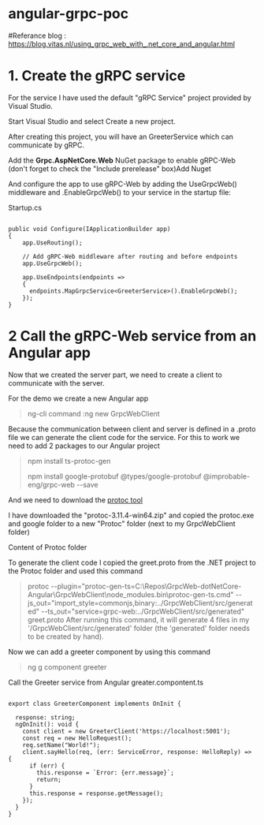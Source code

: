 # angular-grpc-poc


#Referance blog : https://blog.vitas.nl/using_grpc_web_with_.net_core_and_angular.html

# 1. Create the gRPC service
  For the service I have used the default "gRPC Service" project provided by Visual Studio.

  Start Visual Studio and select Create a new project.

  After creating this project, you will have an GreeterService which can communicate by gRPC.

  Add the **Grpc.AspNetCore.Web** NuGet package to enable gRPC-Web (don't forget to check the "Include prerelease" box)Add Nuget

  And configure the app to use gRPC-Web by adding the UseGrpcWeb() middleware and .EnableGrpcWeb() to your service in the startup file:

  Startup.cs
  ````
  
  public void Configure(IApplicationBuilder app)
  {
      app.UseRouting();

      // Add gRPC-Web middleware after routing and before endpoints
      app.UseGrpcWeb();

      app.UseEndpoints(endpoints =>
      {
        endpoints.MapGrpcService<GreeterService>().EnableGrpcWeb();
      });
  }
````

# 2 Call the gRPC-Web service from an Angular app
  Now that we created the server part, we need to create a client to communicate with the server.  
  
  For the demo we create a new Angular app 
  >ng-cli command :ng new GrpcWebClient
  
  Because the communication between client and server is defined in a .proto file we can generate the client code for the service.
  For this to work we need to add 2 packages to our Angular project

  >npm install ts-protoc-gen
  >
  >npm install google-protobuf @types/google-protobuf @improbable-eng/grpc-web --save
  
  And we need to download the [protoc tool](https://github.com/protocolbuffers/protobuf/releases/)

  I have downloaded the "protoc-3.11.4-win64.zip" and copied the protoc.exe and google folder to a new "Protoc" folder (next to my GrpcWebClient folder)

  Content of Protoc folder

  To generate the client code I copied the greet.proto from the .NET project to the Protoc folder and used this command

  >protoc 
    --plugin="protoc-gen-ts=C:\Repos\GrpcWeb-dotNetCore-Angular\GrpcWebClient\node_modules\.bin\protoc-gen-ts.cmd" 
    --js_out="import_style=commonjs,binary:../GrpcWebClient/src/generated" 
    --ts_out="service=grpc-web:../GrpcWebClient/src/generated" greet.proto
  After running this command, it will generate 4 files in my '/GrpcWebClient/src/generated' folder (the 'generated' folder needs to be created by hand).

  Now we can add a greeter component by using this command

  >ng g component greeter
  >
  Call the Greeter service from Angular
  greater.compontent.ts
  
  ````
  
  export class GreeterComponent implements OnInit {
  
    response: string;
    ngOnInit(): void {
      const client = new GreeterClient('https://localhost:5001');
      const req = new HelloRequest();
      req.setName("World!");
      client.sayHello(req, (err: ServiceError, response: HelloReply) => {
        if (err) {
          this.response = `Error: {err.message}`;
          return;
        }
        this.response = response.getMessage();
      });
    }
  }
  ````
